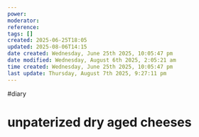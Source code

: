 ```yaml
---
power: 
moderator: 
reference: 
tags: []
created: 2025-06-25T18:05
updated: 2025-08-06T14:15
date created: Wednesday, June 25th 2025, 10:05:47 pm
date modified: Wednesday, August 6th 2025, 2:05:21 am
time created: Wednesday, June 25th 2025, 10:05:47 pm
last update: Thursday, August 7th 2025, 9:27:11 pm
---
```

#diary 
# unpaterized dry aged cheeses

